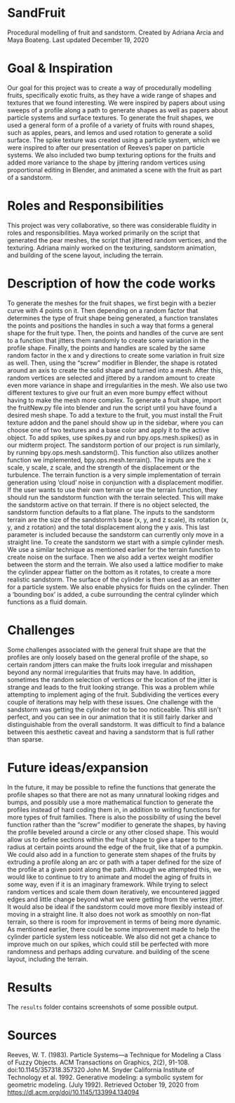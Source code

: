 # SandFruit
Procedural modelling of fruit and sandstorm.
Created by Adriana Arcia and Maya Boateng. Last updated December 19, 2020

# Goal & Inspiration
  Our goal for this project was to create a way of procedurally modelling fruits, specifically exotic fruits, as they have a wide range of shapes and textures that we found interesting. We were inspired by papers about using sweeps of a profile along a path to generate shapes as well as papers about particle systems and surface textures. 
  To generate the fruit shapes, we used a general form of a profile of a variety of fruits with round shapes, such as apples, pears, and lemos and used rotation to generate a solid surface. The spike texture was created using a particle system, which we were inspired to after our presentation of Reeves’s paper on particle systems. We also included two bump texturing options for the fruits and added more variance to the shape by jittering random vertices using proportional editing in Blender, and animated a scene with the fruit as part of a sandstorm.

# Roles and Responsibilities
  This project was very collaborative, so there was considerable fluidity in roles and responsibilities. Maya worked primarily on the script that generated the pear meshes, the script that jittered random vertices, and the texturing. Adriana mainly worked on the texturing, sandstorm animation, and building of the scene layout, including the terrain.

# Description of how the code works
  To generate the meshes for the fruit shapes, we first begin with a bezier curve with 4 points on it. Then depending on a random factor that determines the type of fruit shape being generated, a function translates the points and positions the handles in such a way that forms a general shape for the fruit type. Then, the points and handles of the curve are sent to a function that jitters them randomly to create some variation in the profile shape. Finally, the points and handles are scaled by the same random factor in the x and y directions to create some variation in fruit size as well. Then, using the “screw” modifier in Blender, the shape is rotated around an axis to create the solid shape and turned into a mesh.  After this, random vertices are selected and jittered by a random amount to create even more variance in shape and irregularities in the mesh. We also use two different textures to give our fruit an even more bumpy effect without having to make the mesh more complex.
  To generate a fruit shape, import the fruitNew.py file into blender and run the script until you have found a desired mesh shape. To add a texture to the fruit, you must install the Fruit texture addon and the panel should show up in the sidebar, where you can choose one of two textures and a base color and apply it to the active object. To add spikes, use spikes.py and run bpy.ops.mesh.spikes() as in our midterm project.
  The sandstorm portion of our project is run similarly, by running bpy.ops.mesh.sandstorm(). This function also utilizes another function we implemented, bpy.ops.mesh.terrain(). The inputs are the x scale, y scale, z scale, and the strength of the displacement or the turbulence. The terrain function is a very simple implementation of  terrain generation using ‘cloud’ noise in conjunction with a displacement modifier. If the user wants to use their own terrain or use the terrain function, they should run the sandstorm function with the terrain selected. This will make the sandstorm active on that terrain. If there is no object selected, the sandstorm function defaults to a flat plane. The inputs to the sandstorm terrain are the size of the sandstorm’s base (x, y, and z scale), its rotation (x, y, and z rotation) and the total displacement along the y axis. This last parameter is included because the sandstorm can currently only move in a straight line. 
  To create the sandstorm we start with a simple cylinder mesh. We use a similar technique as mentioned earlier for the terrain function to create noise on the surface. Then we also add a vertex weight modifier between the storm and the terrain. We also used a lattice modifier to make the cylinder appear flatter on the bottom as it rotates, to create a more realistic sandstorm. The surface of the cylinder is then used as an emitter for a particle system. We also enable physics for fluids on the cylinder. Then a ‘bounding box’ is added, a cube surrounding the central cylinder which functions as a fluid domain.

# Challenges
  Some challenges associated with the general fruit shape are that the profiles are only loosely based on the general profile of the shape, so certain random jitters can make the fruits look irregular and misshapen beyond any normal irregularities that fruits may have. In addition, sometimes the random selection of vertices or the location of the jitter is strange and leads to the fruit looking strange. This was a problem while attempting to implement aging of the fruit. Subdividing the vertices every couple of iterations may help with these issues.
  One challenge with the sandstorm was getting the cylinder not to be too noticeable. This still isn't perfect, and you can see in our animation that it is still fairly darker and distinguishable from the overall sandstorm. It was difficult to find a balance between this aesthetic caveat and having a sandstorm that is full rather than sparse.

# Future ideas/expansion
  In the future, it may be possible to refine the functions that generate the profile shapes so that there are not as many unnatural looking ridges and bumps, and possibly use a more mathematical function to generate the profiles instead of hard coding them in, in addition to writing functions for more types of fruit families. There is also the possibility of using the bevel function rather than the “screw” modifier to generate the shapes, by having the profile beveled around a circle or any other closed shape. This would allow us to define sections within the fruit shape to give a taper to the radius at certain points around the 
edge of the fruit, like that of a pumpkin. We could also add in a function to generate stem shapes of the fruits by extruding a profile along an arc or path with a taper defined for the size of the profile at a given point along the path. Although we attempted this, we would like to continue to try to animate and model the aging of fruits in some way, even if it is an imaginary framework. While trying to select random vertices and scale them down iteratively, we encountered jagged edges and little change beyond what we were getting from the vertex jitter.
	It would also be ideal if the sandstorm could move more flexibly instead of moving in a straight line. It also does not work as smoothly on non-flat terrain, so there is room for improvement in terms of being more dynamic. As mentioned earlier, there could be some improvement made to help the cylinder particle system less noticeable. We also did not get a chance to improve much on our spikes, which could still be perfected with more randomness and perhaps adding curvature.
and building of the scene layout, including the terrain.

# Results
The `results` folder contains screenshots of some possible output.

# Sources
Reeves, W. T. (1983). Particle Systems—a Technique for Modeling a Class of Fuzzy Objects. ACM Transactions on Graphics, 2(2), 91-108. doi:10.1145/357318.357320
John M. Snyder California Institute of Technology et al. 1992. Generative modeling: a symbolic system for geometric modeling. (July 1992). Retrieved October 19, 2020 from https://dl.acm.org/doi/10.1145/133994.134094 
